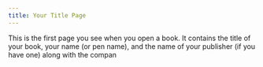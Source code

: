 ```yaml
---
title: Your Title Page
---
```

This is the first page you see when you open a book. It contains the title of your book, your name (or pen name), and the name of your publisher (if you have one) along with the compan